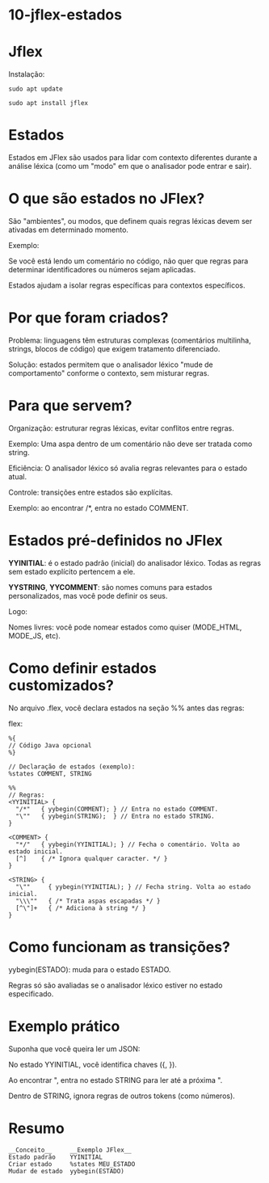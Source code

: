 # 10-jflex-estados

# Jflex
Instalação:

`sudo apt update`

`sudo apt install jflex`

# Estados
Estados em JFlex são usados para lidar com contexto diferentes durante a análise léxica (como um "modo" em que o analisador pode entrar e sair). 

# O que são estados no JFlex?
São "ambientes", ou modos, que definem quais regras léxicas devem ser ativadas em determinado momento. 

Exemplo:

Se você está lendo um comentário no código, não quer que regras para determinar identificadores ou números sejam aplicadas.

Estados ajudam a isolar regras específicas para contextos específicos.

# Por que foram criados?
Problema: linguagens têm estruturas complexas (comentários multilinha, strings, blocos de código) que exigem tratamento diferenciado.

Solução: estados permitem que o analisador léxico "mude de comportamento" conforme o contexto, sem misturar regras.

# Para que servem?
Organização: estruturar regras léxicas, evitar conflitos entre regras.

Exemplo: 
Uma aspa dentro de um comentário não deve ser tratada como string.

Eficiência: O analisador léxico só avalia regras relevantes para o estado atual.

Controle: transições entre estados são explícitas.

Exemplo: ao encontrar /*, entra no estado COMMENT.

# Estados pré-definidos no JFlex
__YYINITIAL__: é o estado padrão (inicial) do analisador léxico. Todas as regras sem estado explícito pertencem a ele.

__YYSTRING__, __YYCOMMENT__: são nomes comuns para estados personalizados, mas você pode definir os seus.

Logo:

Nomes livres: você pode nomear estados como quiser (MODE_HTML, MODE_JS, etc).


# Como definir estados customizados?
No arquivo .flex, você declara estados na seção %% antes das regras:

flex:
```
%{
// Código Java opcional
%}

// Declaração de estados (exemplo):
%states COMMENT, STRING

%%
// Regras:
<YYINITIAL> {
  "/*"   { yybegin(COMMENT); } // Entra no estado COMMENT.
  "\""   { yybegin(STRING);  } // Entra no estado STRING.
}

<COMMENT> {
  "*/"   { yybegin(YYINITIAL); } // Fecha o comentário. Volta ao estado inicial.
  [^]    { /* Ignora qualquer caracter. */ }
}

<STRING> {
  "\""     { yybegin(YYINITIAL); } // Fecha string. Volta ao estado inicial.
  "\\\""   { /* Trata aspas escapadas */ }
  [^\"]+   { /* Adiciona à string */ }
}
```

# Como funcionam as transições?
yybegin(ESTADO): muda para o estado ESTADO.

Regras só são avaliadas se o analisador léxico estiver no estado especificado.

# Exemplo prático
Suponha que você queira ler um JSON:

No estado YYINITIAL, você identifica chaves ({, }).

Ao encontrar ", entra no estado STRING para ler até a próxima ".

Dentro de STRING, ignora regras de outros tokens (como números).


# Resumo
```
__Conceito__	 __Exemplo JFlex__
Estado padrão	 YYINITIAL
Criar estado	 %states MEU_ESTADO
Mudar de estado	 yybegin(ESTADO)
```
